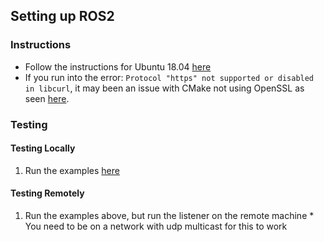 ## Setting up ROS2

### Instructions
* Follow the instructions for Ubuntu 18.04 [here][1]
* If you run into the error: `Protocol "https" not supported or disabled in libcurl`, it may been an issue with CMake not using OpenSSL as seen [here][2].

### Testing

#### Testing Locally
  1. Run the examples [here][3]
  
#### Testing Remotely
  1. Run the examples above, but run the listener on the remote machine
    * You need to be on a network with udp multicast for this to work


[1]:https://index.ros.org/doc/ros2/Installation/Linux-Development-Setup/
[2]:https://github.com/ros2/ros2/issues/470#issuecomment-371141641
[3]:https://index.ros.org/doc/ros2/Installation/Linux-Development-Setup/#try-some-examples
